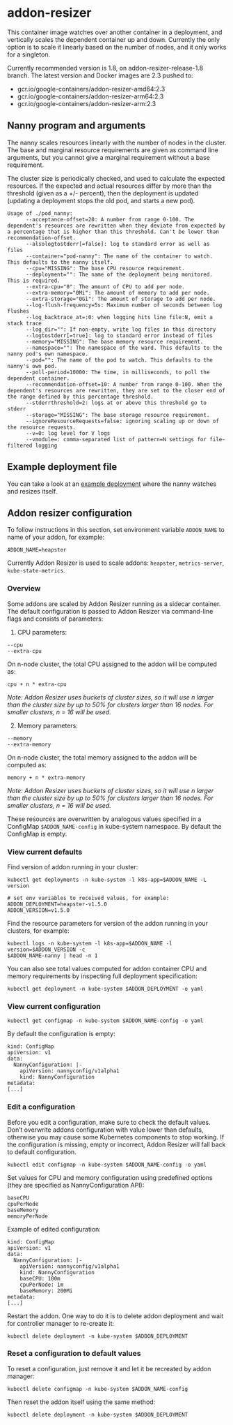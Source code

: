 # addon-resizer

This container image watches over another container in a deployment, and
vertically scales the dependent container up and down. Currently the only
option is to scale it linearly based on the number of nodes, and it only works
for a singleton.

Currently recommended version is 1.8, on addon-resizer-release-1.8 branch. The latest version and Docker images are 2.3 pushed to:

* gcr.io/google-containers/addon-resizer-amd64:2.3
* gcr.io/google-containers/addon-resizer-arm64:2.3
* gcr.io/google-containers/addon-resizer-arm:2.3

## Nanny program and arguments

The nanny scales resources linearly with the number of nodes in the cluster. The base and marginal resource requirements are given as command line arguments, but you cannot give a marginal requirement without a base requirement.

The cluster size is periodically checked, and used to calculate the expected resources. If the expected and actual resources differ by more than the threshold (given as a +/- percent), then the deployment is updated (updating a deployment stops the old pod, and starts a new pod).

```
Usage of ./pod_nanny:
      --acceptance-offset=20: A number from range 0-100. The dependent's resources are rewritten when they deviate from expected by a percentage that is higher than this threshold. Can't be lower than recommendation-offset.
      --alsologtostderr[=false]: log to standard error as well as files
      --container="pod-nanny": The name of the container to watch. This defaults to the nanny itself.
      --cpu="MISSING": The base CPU resource requirement.
      --deployment="": The name of the deployment being monitored. This is required.
      --extra-cpu="0": The amount of CPU to add per node.
      --extra-memory="0Mi": The amount of memory to add per node.
      --extra-storage="0Gi": The amount of storage to add per node.
      --log-flush-frequency=5s: Maximum number of seconds between log flushes
      --log_backtrace_at=:0: when logging hits line file:N, emit a stack trace
      --log_dir="": If non-empty, write log files in this directory
      --logtostderr[=true]: log to standard error instead of files
      --memory="MISSING": The base memory resource requirement.
      --namespace="": The namespace of the ward. This defaults to the nanny pod's own namespace.
      --pod="": The name of the pod to watch. This defaults to the nanny's own pod.
      --poll-period=10000: The time, in milliseconds, to poll the dependent container.
      --recommendation-offset=10: A number from range 0-100. When the dependent's resources are rewritten, they are set to the closer end of the range defined by this percentage threshold.
      --stderrthreshold=2: logs at or above this threshold go to stderr
      --storage="MISSING": The base storage resource requirement.
      --ignoreResourceRequests=false: ignoring scaling up or down of the resource requests.
      --v=0: log level for V logs
      --vmodule=: comma-separated list of pattern=N settings for file-filtered logging
```

## Example deployment file

You can take a look at an [example deployment](./deploy/example.yaml) where the nanny watches and resizes itself.

## Addon resizer configuration

To follow instructions in this section, set environment variable `ADDON_NAME` to
name of your addon, for example:

```
ADDON_NAME=heapster
```

Currently Addon Resizer is used to scale addons: `heapster`, `metrics-server`, `kube-state-metrics`.

### Overview

Some addons are scaled by Addon Resizer running as a sidecar container. The default
configuration is passed to Addon Resizer via command-line flags and consists of
parameters:

1. CPU parameters:
  ```
  --cpu
  --extra-cpu
  ```

  On n-node cluster, the total CPU assigned to the addon will be computed as:
  ```
  cpu + n * extra-cpu
  ```

  *Note: Addon Resizer uses buckets of cluster sizes, so it will use n larger
  than the cluster size by up to 50% for clusters larger than 16 nodes. For
  smaller clusters, n = 16 will be used.*

2. Memory parameters:
  ```
  --memory
  --extra-memory
  ```

  On n-node cluster, the total memory assigned to the addon will be computed as:
  ```
  memory + n * extra-memory
  ```

  *Note: Addon Resizer uses buckets of cluster sizes, so it will use n larger
  than the cluster size by up to 50% for clusters larger than 16 nodes. For
  smaller clusters, n = 16 will be used.*

These resources are overwritten by analogous values specified in a ConfigMap
`$ADDON_NAME-config` in kube-system namespace. By default the ConfigMap is empty.

### View current defaults

Find version of addon running in your cluster:
```
kubectl get deployments -n kube-system -l k8s-app=$ADDON_NAME -L version

# set env variables to received values, for example:
ADDON_DEPLOYMENT=heapster-v1.5.0
ADDON_VERSION=v1.5.0
```

Find the resource parameters for version of the addon running in your clusters,
for example:

```
kubectl logs -n kube-system -l k8s-app=$ADDON_NAME -l version=$ADDON_VERSION -c
$ADDON_NAME-nanny | head -n 1
```

You can also see total values computed for addon container CPU and memory
requirements by inspecting full deployment specification:
```
kubectl get deployment -n kube-system $ADDON_DEPLOYMENT -o yaml
```

### View current configuration

```
kubectl get configmap -n kube-system $ADDON_NAME-config -o yaml
```

By default the configuration is empty:

```
kind: ConfigMap
apiVersion: v1
data:
  NannyConfiguration: |-
    apiVersion: nannyconfig/v1alpha1
    kind: NannyConfiguration
metadata:
[...]
```

### Edit a configuration

Before you edit a configuration, make sure to check the default values. Don’t
overwrite addons configuration with value lower than defaults, otherwise you may
cause some Kubernetes components to stop working. If the configuration is
missing, empty or incorrect, Addon Resizer will fall back to default
configuration.

```
kubectl edit configmap -n kube-system $ADDON_NAME-config -o yaml
```

Set values for CPU and memory configuration using predefined options (they are
specified as NannyConfiguration API):

```
baseCPU
cpuPerNode
baseMemory
memoryPerNode
```

Example of edited configuration:

```
kind: ConfigMap
apiVersion: v1
data:
  NannyConfiguration: |-
    apiVersion: nannyconfig/v1alpha1
    kind: NannyConfiguration
    baseCPU: 100m
    cpuPerNode: 1m
    baseMemory: 200Mi
metadata:
[...]
```

Restart the addon. One way to do it is to delete addon deployment and wait for
controller manager to re-create it:
```
kubectl delete deployment -n kube-system $ADDON_DEPLOYMENT
```

### Reset a configuration to default values

To reset a configuration, just remove it and let it be recreated by addon
manager:

```
kubectl delete configmap -n kube-system $ADDON_NAME-config
```

Then reset the addon itself using the same method:

```
kubectl delete deployment -n kube-system $ADDON_DEPLOYMENT
```
